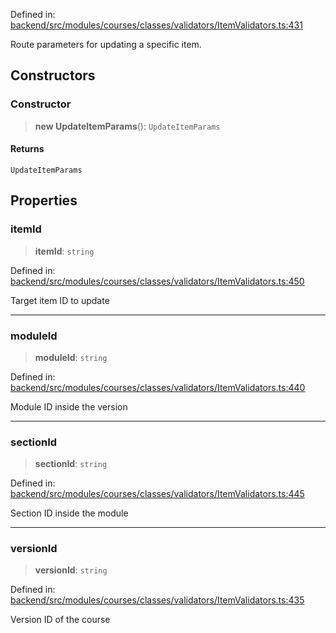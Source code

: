 Defined in: [backend/src/modules/courses/classes/validators/ItemValidators.ts:431](https://github.com/continuousactivelearning/vibe/blob/4a4fd41682dd9274e95c74d5ff310441c462b96e/backend/src/modules/courses/classes/validators/ItemValidators.ts#L431)

Route parameters for updating a specific item.

## Constructors

### Constructor

> **new UpdateItemParams**(): `UpdateItemParams`

#### Returns

`UpdateItemParams`

## Properties

### itemId

> **itemId**: `string`

Defined in: [backend/src/modules/courses/classes/validators/ItemValidators.ts:450](https://github.com/continuousactivelearning/vibe/blob/4a4fd41682dd9274e95c74d5ff310441c462b96e/backend/src/modules/courses/classes/validators/ItemValidators.ts#L450)

Target item ID to update

***

### moduleId

> **moduleId**: `string`

Defined in: [backend/src/modules/courses/classes/validators/ItemValidators.ts:440](https://github.com/continuousactivelearning/vibe/blob/4a4fd41682dd9274e95c74d5ff310441c462b96e/backend/src/modules/courses/classes/validators/ItemValidators.ts#L440)

Module ID inside the version

***

### sectionId

> **sectionId**: `string`

Defined in: [backend/src/modules/courses/classes/validators/ItemValidators.ts:445](https://github.com/continuousactivelearning/vibe/blob/4a4fd41682dd9274e95c74d5ff310441c462b96e/backend/src/modules/courses/classes/validators/ItemValidators.ts#L445)

Section ID inside the module

***

### versionId

> **versionId**: `string`

Defined in: [backend/src/modules/courses/classes/validators/ItemValidators.ts:435](https://github.com/continuousactivelearning/vibe/blob/4a4fd41682dd9274e95c74d5ff310441c462b96e/backend/src/modules/courses/classes/validators/ItemValidators.ts#L435)

Version ID of the course
